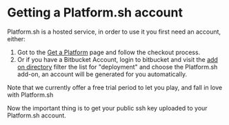 # Getting a Platform.sh account

Platform.sh is a hosted service, in order to use it you first need an account, either:

1. Got to the [Get a Platform](https://marketplace.commerceguys.com/platform/buy-now) page and follow the checkout process.
2. Or if you have a Bitbucket Account, login to bitbucket and visit the [add on directory](http://bitbucket.org/account/addon-directory/) filter the list for "deployment" and choose the Platform.sh add-on, an account will be generated for you automatically.

Note that we currently offer a free trial period to let you play, and fall in love with Platform.sh

Now the important thing is to get your public ssh key uploaded to your Platform.sh account.
